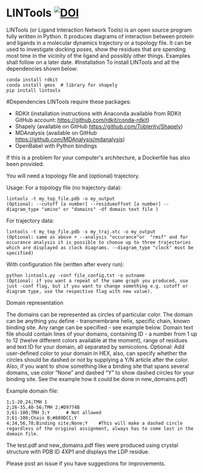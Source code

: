 # LINTools [![DOI](https://zenodo.org/badge/doi/10.5281/zenodo.45076.svg)](http://dx.doi.org/10.5281/zenodo.45076)

LINTools (or Ligand Interaction Network Tools) is an open source program fully written in Python. It produces diagrams of interaction between protein and ligands in a molecular dynamics trajectory or a topology file. It can be used to investigate docking poses, show the residues that are spending most time in the vicinity of the ligand and possibly other things. Examples shall follow on a later date.
#Installation
To install LINTools and all the dependencies shown below:
```
conda install rdkit
conda install geos  # library for shapely
pip install lintools

```

#Dependencies
LINTools require these packages:
* RDKit (installation instructions with Anaconda available from RDKit GitHub account: https://github.com/rdkit/conda-rdkit)
* Shapely (available on GitHub https://github.com/Toblerity/Shapely)
* MDAnalysis (available on GitHub https://github.com/MDAnalysis/mdanalysis)
* OpenBabel with Python bindings

If this is a problem for your computer's architecture, a Dockerfile has also been provided.

You will need a topology file and (optional) trajectory.

Usage:
For a topology file (no trajectory data):
```
lintools -t my_top_file.pdb -o my_output
(Optional: --cutoff [a number] --residueoffset [a number] --diagram_type "amino" or "domains" -df domain text file )
```

For trajectory data:
```
lintools -t my_top_file.pdb -x my_traj.xtc -o my_output 
(Optional: same as above + --analysis "occurance"or  "rmsf" and for occurance analysis it is possible to choose up to three trajectories
which are displayed as clock diagrams. --diagram_type "clock" must be specified)
```

With configuration file (written after every run):
```
python lintools.py -conf file_config.txt -o outname 
(Optional: if you want a repeat of the same graph you produced, use just -conf flag, but if you want to change something e.g. cutoff or diagram type, use the respective flag with new value).
```

Domain representation

The domains can be represented as circles of particular color. The domain can be anything you define  - transmembrane helix, specific chain, known binding site. Any range can be specified - see example below.
Domain text file should contain lines of your domains, containing ID - a number from 1 up to 12 (twelve different colors available at the moment), range of residues and text ID for your domain, all separated by semicolons. Optional: Add user-defined color to your domain in HEX, also, can specify whether the circles should be dashed or not by supplying a Y/N article after the color. Also, if you want to show something like a binding site that spans several domains, use color “None” and dashed “Y” to show dashed circles for your binding site. See the example how it could be done in new_domains.pdf)

Example domain file:
```
1;1-20,24;TMH 1
2;26-35,40-56;TMH 2;#D9774B 
3;61-100;TMH 3;Y      # Not allowed
3;61-100;Chain B;#889DCC;Y 
4;34,56,78;Binding site;None;Y    #This will make a dashed circle regardless of the original assignment, always has to come last in the domain file.
```
The test.pdf and new_domains.pdf files were produced using crystal structure with PDB ID 4XP1 and displays the LDP residue.

Please post an issue if you have suggestions for improvements.
